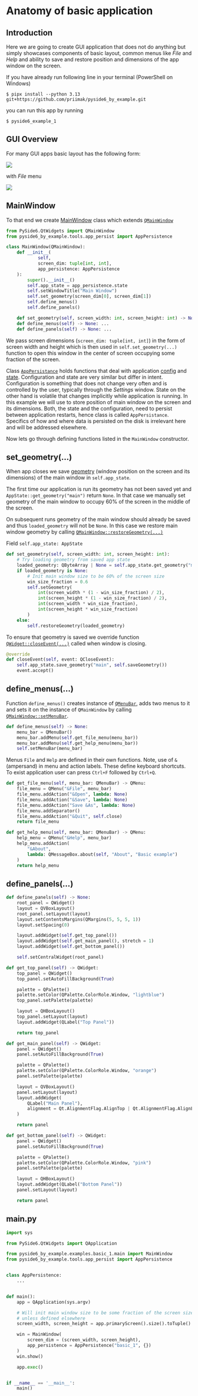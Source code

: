 # Anatomy of basic application
## Introduction
Here we are going to create GUI application that does not do anything but simply showcases components of basic layout, 
common menus like _File_ and _Help_ and ability to save and restore position and dimensions of the app window on 
the screen.

If you have already run following line in your terminal (PowerShell on Windows)
```text
$ pipx install --python 3.13 git+https://github.com/priimak/pyside6_by_example.git
```
you can run this app by running 
```text
$ pyside6_example_1
```

## GUI Overview
For many GUI apps basic layout has the following form:

![](img/basic_app_layout.png)

with _File_ menu

![](img/basic_file_menu.png)

## MainWindow
To that end we create [MainWindow](https://github.com/priimak/pyside6_by_example/blob/master/src/pyside6_by_example/examples/basic_1/main_window.py) class
which extends [`QMainWindow`](https://doc.qt.io/qtforpython-6/PySide6/QtWidgets/QMainWindow.html)

```python
from PySide6.QtWidgets import QMainWindow
from pyside6_by_example.tools.app_persist import AppPersistence

class MainWindow(QMainWindow):
    def __init__(
            self, 
            screen_dim: tuple[int, int], 
            app_persistence: AppPersistence
    ):
        super().__init__()
        self.app_state = app_persistence.state
        self.setWindowTitle("Main Window")
        self.set_geometry(screen_dim[0], screen_dim[1])
        self.define_menus()
        self.define_panels()

    def set_geometry(self, screen_width: int, screen_height: int) -> None: ...
    def define_menus(self) -> None: ...
    def define_panels(self) -> None: ...
```

We pass screen dimensions (`screen_dim: tuple[int, int]`) in the form of screen width and height which is then 
used in `self.set_geometry(...)` function to open this window in the center of screen occupying some fraction 
of the screen.

Class [`AppPersistance`](https://github.com/priimak/pyside6_by_example/blob/master/src/pyside6_by_example/tools/app_persist.py) 
holds functions that deal with application [config](https://github.com/priimak/pyside6_by_example/blob/master/src/pyside6_by_example/tools/app_config.py) 
and [state](https://github.com/priimak/pyside6_by_example/blob/master/src/pyside6_by_example/tools/app_state.py). Configuration and state are 
very similar but differ in intent. Configuration is something that does not change very often and is controlled 
by the user, typically through the _Settings_ window. State on the other hand is volatile that changes implicitly 
while application is running. In this example we will use to store position of main window on the screen and 
its dimensions. Both, the state and the configuration, need to persist between application restarts, hence class is 
called `AppPersistance`. Specifics of how and where data is persisted on the disk is irrelevant here and will be 
addressed elsewhere.

Now lets go through defining functions listed in the `MainWindow` constructor.

## set_geometry(...)

When app closes we save [geometry](https://doc.qt.io/qtforpython-6/overviews/application-windows.html#overviews-window-geometry) 
(window position on the screen and its dimensions) of the main window in `self.app_state`. 

The first time our application is run its geometry has not been saved yet and `AppState::get_geometry("main")` return `None`. 
In that case we manually set geometry of the main window to occupy 60% of the screen in the middle of the screen. 

On subsequent runs geometry of the main window should already be saved and thus `loaded_geometry` will not be `None`. In 
this case we restore main window geometry by calling [`QMainWindow::restoreGeometry(...)`](https://doc.qt.io/qtforpython-6/PySide6/QtWidgets/QWidget.html#PySide6.QtWidgets.QWidget.restoreGeometry)

Field `self.app_state: AppState`

``` python
def set_geometry(self, screen_width: int, screen_height: int):
    # Try loading geometry from saved app state
    loaded_geometry: QByteArray | None = self.app_state.get_geometry("main")
    if loaded_geometry is None:
        # Init main window size to be 60% of the screen size
        win_size_fraction = 0.6
        self.setGeometry(
            int(screen_width * (1 - win_size_fraction) / 2),
            int(screen_height * (1 - win_size_fraction) / 2),
            int(screen_width * win_size_fraction),
            int(screen_height * win_size_fraction)
        )
    else:
        self.restoreGeometry(loaded_geometry)
```

To ensure that geometry is saved we override function [`QWidget::closeEvent(...)`](https://doc.qt.io/qtforpython-6/PySide6/QtWidgets/QWidget.html#PySide6.QtWidgets.QWidget.closeEvent) called when window is closing. 

```python
@override
def closeEvent(self, event: QCloseEvent):
    self.app_state.save_geometry("main", self.saveGeometry())
    event.accept()
```

## define_menus(...)

Function `define_menus()` creates instance of [`QMenuBar`](https://doc.qt.io/qtforpython-6/PySide6/QtWidgets/QMenuBar.html),
adds two menus to it and sets it on the instance of `QMainWindow` by calling [`QMainWindow::setMenuBar`](https://doc.qt.io/qtforpython-6/PySide6/QtWidgets/QMainWindow.html#PySide6.QtWidgets.QMainWindow.setMenuBar).

```python
def define_menus(self) -> None:
    menu_bar = QMenuBar()
    menu_bar.addMenu(self.get_file_menu(menu_bar))
    menu_bar.addMenu(self.get_help_menu(menu_bar))
    self.setMenuBar(menu_bar)
```

Menus `File` and `Help` are defined in their own functions. Note, use of `&` (ampersand) in menu and action labels.
These define keyboard shortcuts. To exist application user can press `Ctrl+F` followed by `Ctrl+Q`.

```python
def get_file_menu(self, menu_bar: QMenuBar) -> QMenu:
    file_menu = QMenu("&File", menu_bar)
    file_menu.addAction("&Open", lambda: None)
    file_menu.addAction("&Save", lambda: None)
    file_menu.addAction("Save &As", lambda: None)
    file_menu.addSeparator()
    file_menu.addAction("&Quit", self.close)
    return file_menu
```

```python
def get_help_menu(self, menu_bar: QMenuBar) -> QMenu:
    help_menu = QMenu("&Help", menu_bar)
    help_menu.addAction(
        "&About", 
        lambda: QMessageBox.about(self, "About", "Basic example")
    )
    return help_menu
```

## define_panels(...)

```python
def define_panels(self) -> None:
    root_panel = QWidget()
    layout = QVBoxLayout()
    root_panel.setLayout(layout)
    layout.setContentsMargins(QMargins(5, 5, 5, 1))
    layout.setSpacing(0)

    layout.addWidget(self.get_top_panel())
    layout.addWidget(self.get_main_panel(), stretch = 1)
    layout.addWidget(self.get_bottom_panel())

    self.setCentralWidget(root_panel)
```

```python
def get_top_panel(self) -> QWidget:
    top_panel = QWidget()
    top_panel.setAutoFillBackground(True)

    palette = QPalette()
    palette.setColor(QPalette.ColorRole.Window, "lightblue")
    top_panel.setPalette(palette)

    layout = QHBoxLayout()
    top_panel.setLayout(layout)
    layout.addWidget(QLabel("Top Panel"))

    return top_panel
```

```python
def get_main_panel(self) -> QWidget:
    panel = QWidget()
    panel.setAutoFillBackground(True)

    palette = QPalette()
    palette.setColor(QPalette.ColorRole.Window, "orange")
    panel.setPalette(palette)

    layout = QVBoxLayout()
    panel.setLayout(layout)
    layout.addWidget(
        QLabel("Main Panel"),
        alignment = Qt.AlignmentFlag.AlignTop | Qt.AlignmentFlag.AlignLeft
    )

    return panel
```

```python
def get_bottom_panel(self) -> QWidget:
    panel = QWidget()
    panel.setAutoFillBackground(True)

    palette = QPalette()
    palette.setColor(QPalette.ColorRole.Window, "pink")
    panel.setPalette(palette)

    layout = QHBoxLayout()
    layout.addWidget(QLabel("Bottom Panel"))
    panel.setLayout(layout)

    return panel
```

## main.py

```python
import sys

from PySide6.QtWidgets import QApplication

from pyside6_by_example.examples.basic_1.main import MainWindow
from pyside6_by_example.tools.app_persist import AppPersistence


class AppPersistence:
    ...


def main():
    app = QApplication(sys.argv)

    # Will init main window size to be some fraction of the screen size
    # unless defined elsewhere
    screen_width, screen_height = app.primaryScreen().size().toTuple()

    win = MainWindow(
        screen_dim = (screen_width, screen_height),
        app_persistence = AppPersistence("basic_1", {})
    )
    win.show()

    app.exec()


if __name__ == '__main__':
    main()
```